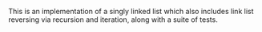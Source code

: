 This is an implementation of a singly linked list which also includes link list reversing via recursion and iteration, along with a suite of tests.